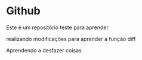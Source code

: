 # Github

Este é um repositório teste para aprender


realizando modificações para aprender a função diff

Aprendendo a desfazer coisas
